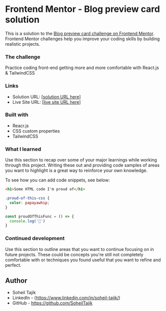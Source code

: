 # Frontend Mentor - Blog preview card solution

This is a solution to the [Blog preview card challenge on Frontend Mentor](https://www.frontendmentor.io/challenges/blog-preview-card-ckPaj01IcS). Frontend Mentor challenges help you improve your coding skills by building realistic projects. 

### The challenge

Practice coding front-end getting more and more comfortable with React.js & TailwindCSS

### Links

- Solution URL: [[solution URL here](https://github.com/SoheilTajik/Frontend-Mentor-Blog-preview-card)]
- Live Site URL: [[live site URL here](https://frontend-mentor-blog-preview-card-six.vercel.app/)]



### Built with

- Reacr.js
- CSS custom properties
- TailwindCSS

### What I learned

Use this section to recap over some of your major learnings while working through this project. Writing these out and providing code samples of areas you want to highlight is a great way to reinforce your own knowledge.

To see how you can add code snippets, see below:

```html
<h1>Some HTML code I'm proud of</h1>
```
```css
.proud-of-this-css {
  color: papayawhip;
}
```
```js
const proudOfThisFunc = () => {
  console.log('🎉')
}
```

### Continued development

Use this section to outline areas that you want to continue focusing on in future projects. These could be concepts you're still not completely comfortable with or techniques you found useful that you want to refine and perfect.

## Author

- Soheil Tajik
- LinkedIn - (https://www.linkedin.com/in/soheil-tajik/)
- GitHub - https://github.com/SoheilTajik


